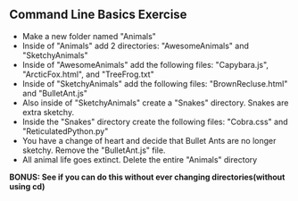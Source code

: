 ## Command Line Basics Exercise

* Make a new folder named "Animals"
* Inside of "Animals" add 2 directories: "AwesomeAnimals" and "SketchyAnimals"
* Inside of "AwesomeAnimals" add the following files: "Capybara.js", "ArcticFox.html", and "TreeFrog.txt"
* Inside of "SketchyAnimals" add the following files: "BrownRecluse.html" and "BulletAnt.js"
* Also inside of "SketchyAnimals" create a "Snakes" directory.  Snakes are extra sketchy.
* Inside the "Snakes" directory create the following files: "Cobra.css" and "ReticulatedPython.py"
* You have a change of heart and decide that Bullet Ants are no longer sketchy. Remove the "BulletAnt.js" file.
* All animal life goes extinct.  Delete the entire "Animals" directory

**BONUS: See if you can do this without ever changing directories(without using cd)**